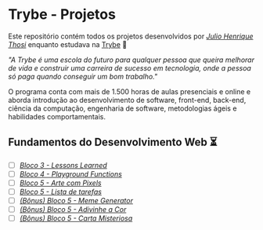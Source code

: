 # Trybe - Projetos

Este repositório contém todos os projetos desenvolvidos por _[Julio Henrique Thosi](https://www.linkedin.com/in/thosijulio/)_ enquanto estudava na [Trybe](https://www.betrybe.com/) :rocket:

_"A Trybe é uma escola do futuro para qualquer pessoa que queira melhorar de vida e construir uma carreira de sucesso em tecnologia, onde a pessoa só paga quando conseguir um bom trabalho."_

O programa conta com mais de 1.500 horas de aulas presenciais e online e aborda introdução ao desenvolvimento de software, front-end, back-end, ciência da computação, engenharia de software, metodologias ágeis e habilidades comportamentais.

## Fundamentos do Desenvolvimento Web :hourglass_flowing_sand:

- [ ] _[Bloco 3 - Lessons Learned](1.INTRODUCAO/3.5-LESSONS-LEARNED)_
- [ ] _[Bloco 4 - Playground Functions](1.INTRODUCAO/4.5-PLAYGROUND-FUNCTIONS)_
- [ ] _[Bloco 5 - Arte com Pixels](1.INTRODUCAO/5.5-PIXELS-ART)_
- [ ] _[Bloco 5 - Lista de tarefas](1.INTRODUCAO/5.6-TODO-LIST)_
- [ ] _[(Bônus) Bloco 5 - Meme Generator](1.INTRODUCAO/5.7-MEME-GENERATOR)_
- [ ] _[(Bônus) Bloco 5 - Adivinhe a Cor](1.INTRODUCAO/5.8-COLOR-GUESS)_
- [ ] _[(Bônus) Bloco 5 - Carta Misteriosa](1.INTRODUCAO/5.8-MISTERY-LETTER)_

